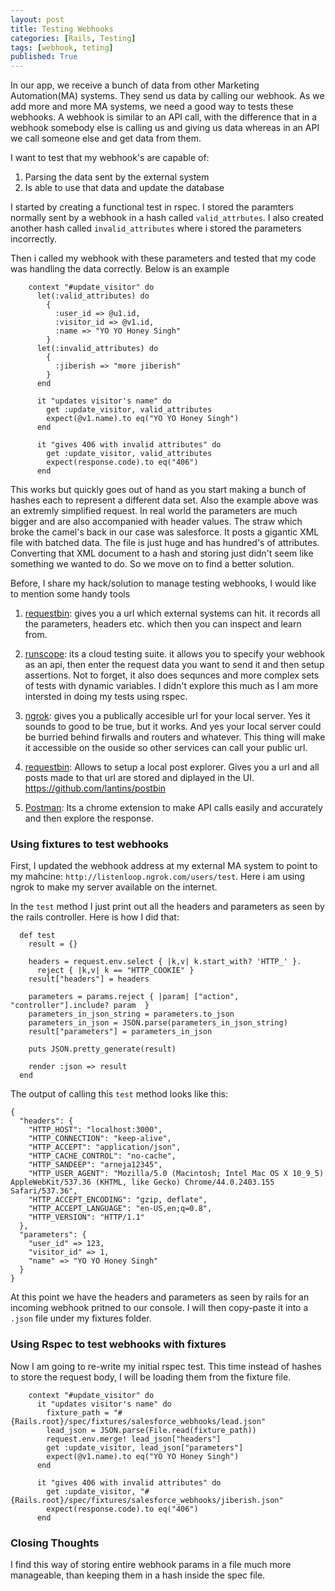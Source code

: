 ```yaml
---
layout: post
title: Testing Webhooks
categories: [Rails, Testing]
tags: [webhook, teting]
published: True
---
```


In our app, we receive a bunch of data from other Marketing Automation(MA) systems. They send us data by calling our webhook. As we add more and more MA systems, we need a good way to tests these webhooks. A webhook is similar to an API call, with the difference that in a webhook somebody else is calling us and giving us data whereas in an API we call someone else and get data from them.

I want to test that my webhook's are capable of:
1. Parsing the data sent by the external system
2. Is able to use that data and update the database

I started by creating a functional test in rspec. I stored the paramters normally sent by a webhook in a hash called `valid_attrbutes`. I also created another hash called `invalid_attributes` where i stored the parameters incorrectly.

Then i called my webhook with these parameters and tested that my code was handling the data correctly. Below is an example

````
    context "#update_visitor" do
      let(:valid_attributes) do
        {
          :user_id => @u1.id,
          :visitor_id => @v1.id,
          :name => "YO YO Honey Singh"
        }
      let(:invalid_attributes) do
        {
          :jiberish => "more jiberish"
        }
      end

      it "updates visitor's name" do
        get :update_visitor, valid_attributes
        expect(@v1.name).to eq("YO YO Honey Singh")
      end

      it "gives 406 with invalid attributes" do
        get :update_visitor, valid_attributes
        expect(response.code).to eq("406")
      end
````

This works but quickly goes out of hand as you start making a bunch of hashes each to represent a different data set. Also the example above was an extremly simplified request. In real world the parameters are much bigger and are also accompanied with header values. The straw which broke the camel's back in our case was salesforce. It posts a gigantic XML file with batched data. The file is just huge and has hundred's of attributes. Converting that XML document to a hash and storing just didn't seem like something we wanted to do. So we move on to find a better solution.

Before, I share my hack/solution to manage testing webhooks, I would like to mention some handy tools

1. [requestbin](http://api.jquery.com/deferred.then/): gives you a url which external systems can hit. it records all the parameters, headers etc. which then you can inspect and learn from.

2. [runscope](https://www.runscope.com): its a cloud testing suite. it allows you to specify your webhook as an api, then enter the request data you want to send it and then setup assertions. Not to forget, it also does sequnces and more complex sets of tests with dynamic variables. I didn't explore this much as I am more intersted in doing my tests using rspec.

3. [ngrok](ngrok.com): gives you a publically accesible url for your local server. Yes it sounds to good to be true, but it works. And yes your local server could be burried behind firwalls and routers and whatever. This thing will make it accessible on the ouside so other services can call your public url.

4. [requestbin](http://requestb.in/): Allows to setup a local post explorer. Gives you a url and all posts made to that url are stored and diplayed in the UI. https://github.com/lantins/postbin

5. [Postman](https://chrome.google.com/webstore/detail/postman/fhbjgbiflinjbdggehcddcbncdddomop): Its a chrome extension to make API calls easily and accurately and then explore the response.

### Using fixtures to test webhooks

First, I updated the webhook address at my external MA system to point to my mahcine: `http://listenloop.ngrok.com/users/test`. Here i am using ngrok to make my server available on the internet.

In the `test` method I just print out all the headers and parameters as seen by the rails controller. Here is how I did that:

````
  def test
    result = {}

    headers = request.env.select { |k,v| k.start_with? 'HTTP_' }.
      reject { |k,v| k == "HTTP_COOKIE" }
    result["headers"] = headers

    parameters = params.reject { |param| ["action", "controller"].include? param  }
    parameters_in_json_string = parameters.to_json
    parameters_in_json = JSON.parse(parameters_in_json_string)
    result["parameters"] = parameters_in_json

    puts JSON.pretty_generate(result)

    render :json => result
  end
````

The output of calling this `test` method looks like this:

````
{
  "headers": {
    "HTTP_HOST": "localhost:3000",
    "HTTP_CONNECTION": "keep-alive",
    "HTTP_ACCEPT": "application/json",
    "HTTP_CACHE_CONTROL": "no-cache",
    "HTTP_SANDEEP": "arneja12345",
    "HTTP_USER_AGENT": "Mozilla/5.0 (Macintosh; Intel Mac OS X 10_9_5) AppleWebKit/537.36 (KHTML, like Gecko) Chrome/44.0.2403.155 Safari/537.36",
    "HTTP_ACCEPT_ENCODING": "gzip, deflate",
    "HTTP_ACCEPT_LANGUAGE": "en-US,en;q=0.8",
    "HTTP_VERSION": "HTTP/1.1"
  },
  "parameters": {
    "user_id" => 123,
    "visitor_id" => 1,
    "name" => "YO YO Honey Singh"
  }
}
````

At this point we have the headers and parameters as seen by rails for an incoming webhook pritned to our console. I will then copy-paste it into a `.json` file under my fixtures folder.

### Using Rspec to test webhooks with fixtures

Now I am going to re-write my initial rspec test. This time instead of hashes to store the request body, I will be loading them from the fixture file.

````
    context "#update_visitor" do
      it "updates visitor's name" do
        fixture_path = "#{Rails.root}/spec/fixtures/salesforce_webhooks/lead.json"
        lead_json = JSON.parse(File.read(fixture_path))
        request.env.merge! lead_json["headers"]
        get :update_visitor, lead_json["parameters"]
        expect(@v1.name).to eq("YO YO Honey Singh")
      end

      it "gives 406 with invalid attributes" do
        get :update_visitor, "#{Rails.root}/spec/fixtures/salesforce_webhooks/jiberish.json"
        expect(response.code).to eq("406")
      end
````

### Closing Thoughts

I find this way of storing entire webhook params in a file much more manageable, than keeping them in a hash inside the spec file.